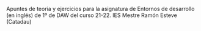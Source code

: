 Apuntes de teoria y ejercicios para la asignatura de Entornos de desarrollo (en inglés) de 1º de DAW del curso 21-22. IES Mestre Ramón Esteve (Catadau)
